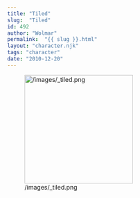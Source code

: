 ```yaml
---
title: "Tiled"
slug:  "Tiled"
id: 492
author: "Wolmar"
permalink:  "{{ slug }}.html"
layout: "character.njk"
tags: "character"
date: "2010-12-20"
---
```


<figure>
<img src="/images/_tiled.png" title="/images/_tiled.png" width="250"
alt="/images/_tiled.png" />
<figcaption aria-hidden="true">/images/_tiled.png</figcaption>
</figure>
